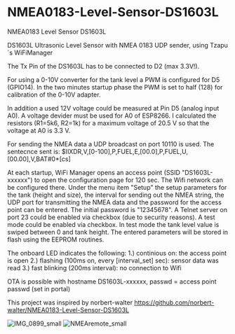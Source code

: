 # NMEA0183-Level-Sensor-DS1603L
NMEA0183 Level Sensor DS1603L

 DS1603L Ultrasonic Level Sensor with NMEA 0183 UDP sender, using Tzapu´s WiFiManager
  
 The Tx Pin of the DS1603L has to be connected to D2 (max 3.3V!).
  
 For using a 0-10V converter for the tank level a PWM is configured for D5 (GPIO14). In the two 
 minutes startup phase the PWM is set to half (128) for calibration of the 0-10V adapter.
  
 In addition a used 12V voltage could be measured at Pin D5 (analog input A0). A voltage devider must 
 be used for A0 of ESP8266. I calculated the resistors (R1=5k6, R2=1k) for a maximum voltage of 
 20.5 V so that the voltage at A0 is 3.3 V.
  
 For sending the NMEA data a UDP broadcast on port 10110 is used.
 The sentecnce sent is:
 $IIXDR,V,[0-100],P,FUEL,E,[00.0],P,FUEL,U,[00.00],V,BAT#0*[cs]
  
 At each startup, WiFi Manager opens an access point (SSID "DS1603L-xxxxxx") to open the configuration 
 page for 120 sec. The Wifi network can be configured there. Under the menu item "Setup" the setup 
 parameters for the tank (height and size), the interval for sending out the NMEA string, the UDP port 
 for transmitting the NMEA data and the password for the access point can be entered. 
 The initial password is "12345678".
 A Telnet server on port 23 could be enabled via checkbox (due to security reasons).
 A test mode could be enabled via checkbox. In test mode the tank level value is swiped between 0 and
 tank height.
 The entered parameters will be stored in flash using the EEPROM routines.
  
 The onboard LED indicates the following:
 1.) continious on: the access point is open
 2.) flashing (100ms on, every [interval_set] sec): sensor data was read
 3.) fast blinking (200ms interval): no connection to Wifi
  
 OTA is possible with hostname DS1603L-xxxxxx, passwd = access point passwd (set in portal)
  
 This project was inspired by norbert-walter https://github.com/norbert-walter/NMEA0183-Level-Sensor-DS1603L
 
 ![IMG_0899_small](https://user-images.githubusercontent.com/67091578/222971708-06b80d79-7483-4d83-97f7-ee9dfd0ea5f8.png) 
 ![NMEAremote_small](https://user-images.githubusercontent.com/67091578/222971718-160819ef-eff3-4e15-9cc0-b0820134d168.png)

 
